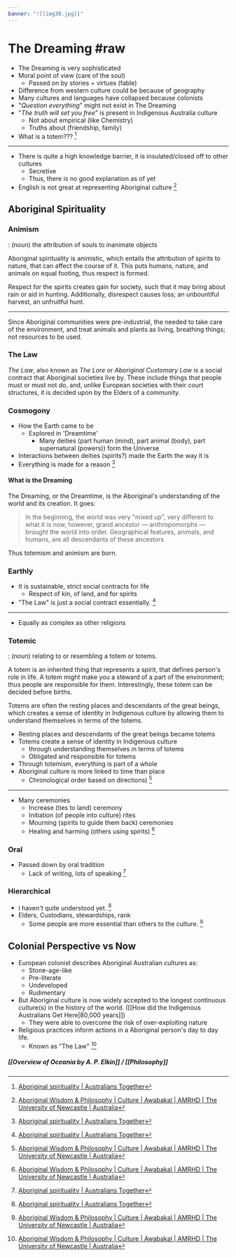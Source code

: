 ```yaml
---
banner: "![[img30.jpg]]"
---
```

# The Dreaming #raw
- The Dreaming is very sophisticated
- Moral point of view (care of the soul)
	- Passed on by stories + virtues (fable)
- Difference from western culture could be because of geography
- Many cultures and languages have collapsed because colonists
- "*Question everything*" might not exist in The Dreaming
- "*The truth will set you free*" is present in Indigenous Australia culture 
	- Not about empirical (like Chemistry)
	- Truths about (friendship, family)
- What is a totem??? [^1]

---
- There is quite a high knowledge barrier, it is insulated/closed off to other cultures
	- Secretive
	- Thus, there is no good explanation as of yet
- English is not great at representing Aboriginal culture [^2]
## Aboriginal Spirituality
### Animism
: (noun) the attribution of souls to inanimate objects

Aboriginal spirituality is animistic, which entails the attribution of spirits to nature, that can affect the course of it. This puts humans, nature, and animals on equal footing, thus respect is formed.

Respect for the spirits creates gain for society, such that it may bring about rain or aid in hunting. Additionally, disrespect causes loss; an unbountiful harvest, an unfruitful hunt.

---
Since Aboriginal communities were pre-industrial, the needed to take care of the environment, and treat animals and plants as living, breathing things; not resources to be used.
### The Law
*The Law*, also known as *The Lore* or *Aboriginal Customary Law* is a social contract that Aboriginal societies live by. These include things that people must or must not do, and, unlike European societies with their court structures, it is decided upon by the Elders of a community.
### Cosmogony

- How the Earth came to be
	- Explored in 'Dreamtime'
		- Many deities (part human (mind), part animal (body), part supernatural (powers)) form the Universe
- Interactions between deities (spirits?) made the Earth the way it is
- Everything is made for a reason [^1]
#### What is the Dreaming
The Dreaming, or the Dreamtime, is the Aboriginal's understanding of the world and its creation. It goes:
> In the beginning, the world was very "mixed up", very different to what it is now, however, grand ancestor — anthropomorphs — brought the world into order. Geographical features, animals, and humans, are all descendants of these ancestors

Thus totemism and animism are born.
### Earthly
- It is sustainable, strict social contracts for life
	- Respect of kin, of land, and for spirits
- "The Law" is just a social contract essentially. [^1]

---
- Equally as complex as other religions
### Totemic
: (noun) relating to or resembling a totem or totems.

A totem is an inherited thing that represents a spirit, that defines person's role in life. A totem might make you a steward of a part of the environment; thus people are responsible for them. Interestingly, these totem can be decided before births.

Totems are often the resting places and descendants of the great beings, which creates a sense of identity in Indigenous culture by allowing them to understand themselves in terms of the totems.

- Resting places and descendants of the great beings became totems
- Totems create a sense of identity in Indigenous culture
	- through understanding themselves in terms of totems
	- Obligated and responsible for totems
- Through totemism, everything is part of a whole
- Aboriginal culture is more linked to time than place
	- Chronological order based on directions) [^2]

---
- Many ceremonies
	- Increase (ties to land) ceremony
	- Initiation (of people into culture) rites
	- Mourning (spirits to guide them back) ceremonies
	- Healing and harming (others using spirits) [^2]
### Oral 
- Passed down by oral tradition
	- Lack of writing, lots of speaking [^1]
### Hierarchical
- I haven't quite understood yet. [^1]
- Elders, Custodians, stewardships, rank
	- Some people are more essential than others to the culture. [^2]
## Colonial Perspective vs Now
- European colonist describes Aboriginal Australian cultures as:
	- Stone-age-like
	- Pre-literate
	- Undeveloped
	- Rudimentary
- But Aboriginal culture is now widely accepted to the longest continuous culture(s) in the history of the world. ([[How did the Indigenous Australians Get Here|80,000 years]])
	- They were able to overcome the risk of over-exploiting nature
- Religious practices inform actions in a Aboriginal person's day to day life.
	- Known as "The Law" [^2]

##### [[Overview of Oceania by A. P. Elkin]] / [[Philosophy]]

[^1]: [Aboriginal spirituality | Australians Together](https://australianstogether.org.au/discover/indigenous-culture/aboriginal-spirituality)
[^2]:[Aboriginal Wisdom & Philosophy | Culture | Awabakal | AMRHD | The University of Newcastle | Australia](https://downloads.newcastle.edu.au/library/cultural%20collections/awaba/culture/wisdom.html#:~:text=Aboriginal%20philosophy%20is%20a%20wholistic,of%20the%20conditions%20for%20survival)
